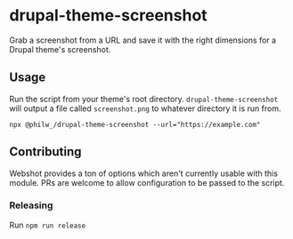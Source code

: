 # drupal-theme-screenshot

Grab a screenshot from a URL and save it with the right dimensions for a Drupal theme's screenshot.

## Usage

Run the script from your theme's root directory. `drupal-theme-screenshot` will output a file called `screenshot.png` to whatever directory it is run from.

```
npx @philw_/drupal-theme-screenshot --url="https://example.com"
```

## Contributing

Webshot provides a ton of options which aren't currently usable with this module. PRs are welcome to allow configuration to be passed to the script.

### Releasing

Run `npm run release`
